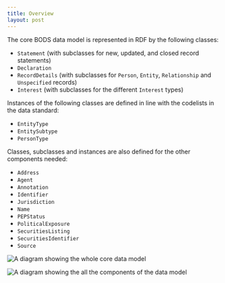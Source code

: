 ```yaml
---
title: Overview
layout: post
---
```


The core BODS data model is represented in RDF by the following classes:

* `Statement` (with subclasses for new, updated, and closed record statements)
* `Declaration`
* `RecordDetails` (with subclasses for `Person`, `Entity`, `Relationship` and `Unspecified` records)
* `Interest` (with subclasses for the different `Interest` types)

Instances of the following classes are defined in line with the codelists in the data standard:

* `EntityType`
* `EntitySubtype`
* `PersonType`

Classes, subclasses and instances are also defined for the other components needed:

* `Address`
* `Agent`
* `Annotation`
* `Identifier`
* `Jurisdiction`
* `Name`
* `PEPStatus`
* `PoliticalExposure`
* `SecuritiesListing`
* `SecuritiesIdentifier`
* `Source`

![A diagram showing the whole core data model](/assets/diagrams/whole_core.png)

![A diagram showing the all the components of the data model](/assets/diagrams/whole_components.png)